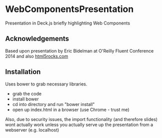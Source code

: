 WebComponentsPresentation
=========================

Presentation in Deck.js briefly highlighting Web Components

Acknowledgements
----------------

Based upon presentation by Eric Bidelman at O'Reilly Fluent Conference 2014 and also [html5rocks.com](http://html5rocks.com)

Installation
------------

Uses bower to grab necessary libraries.
* grab the code
* install bower
* cd into directory and run "bower install"
* open up index.html in a browser (use Chrome - trust me)

Also, due to security issues,  the import functionality (and therefore slides) wont actually work unless you actually serve up the presentation from a webserver (e.g. localhost)
